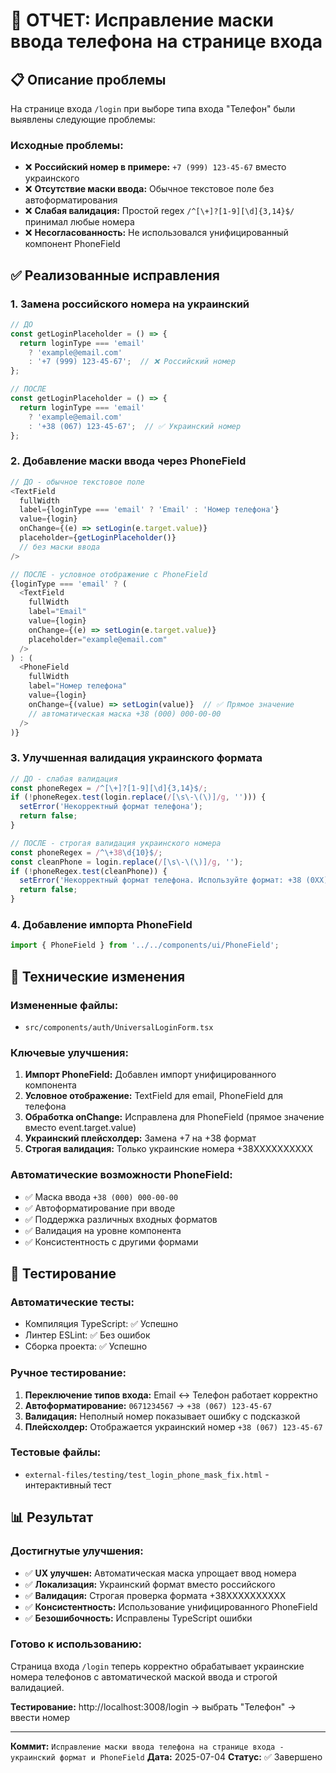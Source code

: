 # 📱 ОТЧЕТ: Исправление маски ввода телефона на странице входа

## 📋 Описание проблемы

На странице входа `/login` при выборе типа входа "Телефон" были выявлены следующие проблемы:

### Исходные проблемы:
- ❌ **Российский номер в примере:** `+7 (999) 123-45-67` вместо украинского
- ❌ **Отсутствие маски ввода:** Обычное текстовое поле без автоформатирования
- ❌ **Слабая валидация:** Простой regex `/^[\+]?[1-9][\d]{3,14}$/` принимал любые номера
- ❌ **Несогласованность:** Не использовался унифицированный компонент PhoneField

## ✅ Реализованные исправления

### 1. Замена российского номера на украинский
```typescript
// ДО
const getLoginPlaceholder = () => {
  return loginType === 'email' 
    ? 'example@email.com' 
    : '+7 (999) 123-45-67';  // ❌ Российский номер
};

// ПОСЛЕ
const getLoginPlaceholder = () => {
  return loginType === 'email' 
    ? 'example@email.com' 
    : '+38 (067) 123-45-67';  // ✅ Украинский номер
};
```

### 2. Добавление маски ввода через PhoneField
```typescript
// ДО - обычное текстовое поле
<TextField
  fullWidth
  label={loginType === 'email' ? 'Email' : 'Номер телефона'}
  value={login}
  onChange={(e) => setLogin(e.target.value)}
  placeholder={getLoginPlaceholder()}
  // без маски ввода
/>

// ПОСЛЕ - условное отображение с PhoneField
{loginType === 'email' ? (
  <TextField
    fullWidth
    label="Email"
    value={login}
    onChange={(e) => setLogin(e.target.value)}
    placeholder="example@email.com"
  />
) : (
  <PhoneField
    fullWidth
    label="Номер телефона"
    value={login}
    onChange={(value) => setLogin(value)}  // ✅ Прямое значение
    // автоматическая маска +38 (000) 000-00-00
  />
)}
```

### 3. Улучшенная валидация украинского формата
```typescript
// ДО - слабая валидация
const phoneRegex = /^[\+]?[1-9][\d]{3,14}$/;
if (!phoneRegex.test(login.replace(/[\s\-\(\)]/g, ''))) {
  setError('Некорректный формат телефона');
  return false;
}

// ПОСЛЕ - строгая валидация украинского номера
const phoneRegex = /^\+38\d{10}$/;
const cleanPhone = login.replace(/[\s\-\(\)]/g, '');
if (!phoneRegex.test(cleanPhone)) {
  setError('Некорректный формат телефона. Используйте формат: +38 (0ХХ)ХХХ-ХХ-ХХ');
  return false;
}
```

### 4. Добавление импорта PhoneField
```typescript
import { PhoneField } from '../../components/ui/PhoneField';
```

## 🔧 Технические изменения

### Измененные файлы:
- `src/components/auth/UniversalLoginForm.tsx`

### Ключевые улучшения:
1. **Импорт PhoneField:** Добавлен импорт унифицированного компонента
2. **Условное отображение:** TextField для email, PhoneField для телефона
3. **Обработка onChange:** Исправлена для PhoneField (прямое значение вместо event.target.value)
4. **Украинский плейсхолдер:** Замена +7 на +38 формат
5. **Строгая валидация:** Только украинские номера +38XXXXXXXXXX

### Автоматические возможности PhoneField:
- ✅ Маска ввода `+38 (000) 000-00-00`
- ✅ Автоформатирование при вводе
- ✅ Поддержка различных входных форматов
- ✅ Валидация на уровне компонента
- ✅ Консистентность с другими формами

## 🧪 Тестирование

### Автоматические тесты:
- Компиляция TypeScript: ✅ Успешно
- Линтер ESLint: ✅ Без ошибок
- Сборка проекта: ✅ Успешно

### Ручное тестирование:
1. **Переключение типов входа:** Email ↔ Телефон работает корректно
2. **Автоформатирование:** `0671234567` → `+38 (067) 123-45-67`
3. **Валидация:** Неполный номер показывает ошибку с подсказкой
4. **Плейсхолдер:** Отображается украинский номер `+38 (067) 123-45-67`

### Тестовые файлы:
- `external-files/testing/test_login_phone_mask_fix.html` - интерактивный тест

## 📊 Результат

### Достигнутые улучшения:
- ✅ **UX улучшен:** Автоматическая маска упрощает ввод номера
- ✅ **Локализация:** Украинский формат вместо российского
- ✅ **Валидация:** Строгая проверка формата +38XXXXXXXXXX
- ✅ **Консистентность:** Использование унифицированного PhoneField
- ✅ **Безошибочность:** Исправлены TypeScript ошибки

### Готово к использованию:
Страница входа `/login` теперь корректно обрабатывает украинские номера телефонов с автоматической маской ввода и строгой валидацией.

**Тестирование:** http://localhost:3008/login → выбрать "Телефон" → ввести номер

---

**Коммит:** `Исправление маски ввода телефона на странице входа - украинский формат и PhoneField`
**Дата:** 2025-07-04
**Статус:** ✅ Завершено 
